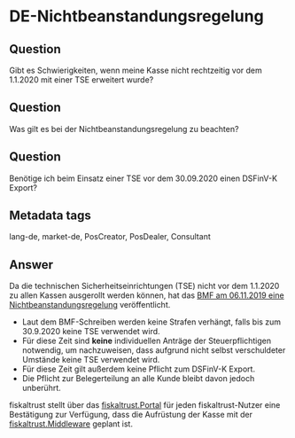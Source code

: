 # DE-Nichtbeanstandungsregelung

## Question

Gibt es Schwierigkeiten, wenn meine Kasse nicht rechtzeitig vor dem 1.1.2020 mit einer TSE erweitert wurde?

## Question

Was gilt es bei der Nichtbeanstandungsregelung zu beachten?

## Question

Benötige ich beim Einsatz einer TSE vor dem 30.09.2020 einen DSFinV-K Export?

## Metadata tags

lang-de, market-de, PosCreator, PosDealer, Consultant

## Answer

Da die technischen Sicherheitseinrichtungen \(TSE\) nicht vor dem 1.1.2020 zu allen Kassen ausgerollt werden können, hat das [BMF am 06.11.2019 eine Nichtbeanstandungsregelung](https://www.bundesfinanzministerium.de/Content/DE/Downloads/BMF_Schreiben/Weitere_Steuerthemen/Abgabenordnung/2019-11-05-nichtbeanstandungsregelung-bei-verwendung-elektronischer-aufzeichnungssysteme.pdf;jsessionid=67D31DC45797FE0CF9B3EE96C0EA6D5A?__blob=publicationFile&v=1) veröffentlicht.

* Laut dem BMF-Schreiben werden keine Strafen verhängt, falls bis zum 30.9.2020 keine TSE verwendet wird. 
* Für diese Zeit sind **keine** individuellen Anträge der Steuerpflichtigen notwendig, um nachzuweisen, dass aufgrund nicht selbst verschuldeter Umstände keine TSE verwendet wird.
* Für diese Zeit gilt außerdem keine Pflicht zum DSFinV-K Export.
* Die Pflicht zur Belegerteilung an alle Kunde bleibt davon jedoch unberührt.

fiskaltrust stellt über das [fiskaltrust.Portal](https://portal.fiskaltrust.de/) für jeden fiskaltrust-Nutzer eine Bestätigung zur Verfügung, dass die Aufrüstung der Kasse mit der [fiskaltrust.Middleware](https://docs.fiskaltrust.cloud/doc/interface-doc/doc/general/general.html) geplant ist.

